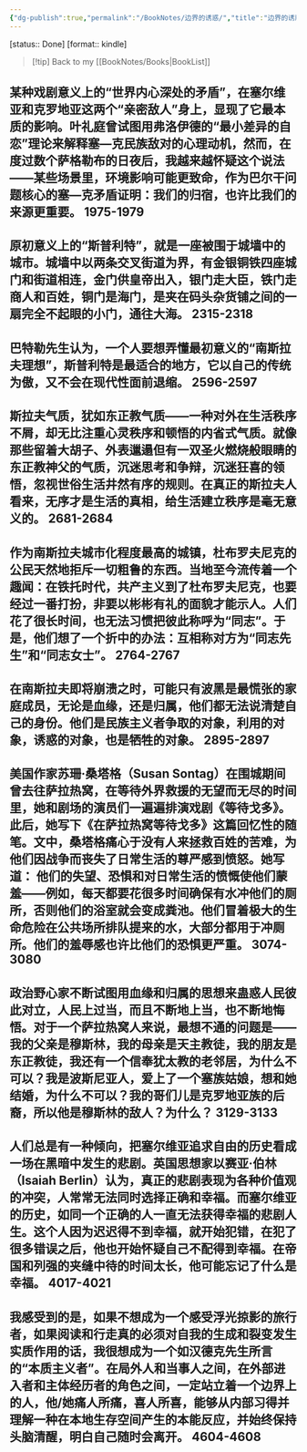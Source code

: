 ```yaml
---
{"dg-publish":true,"permalink":"/BookNotes/边界的诱惑/","title":"边界的诱惑","noteIcon":""}
---
```


[status:: Done]
[format:: kindle]

>[!tip] Back to my [[BookNotes/Books\|BookList]]

某种戏剧意义上的“世界内心深处的矛盾”，在塞尔维亚和克罗地亚这两个“亲密敌人”身上，显现了它最本质的影响。叶礼庭曾试图用弗洛伊德的“最小差异的自恋”理论来解释塞—克民族敌对的心理动机，然而，在度过数个萨格勒布的日夜后，我越来越怀疑这个说法——某些场景里，环境影响可能更致命，作为巴尔干问题核心的塞—克矛盾证明：我们的归宿，也许比我们的来源更重要。
 1975-1979 
 ---  
原初意义上的“斯普利特”，就是一座被围于城墙中的城市。城墙中以两条交叉街道为界，有金银铜铁四座城门和街道相连，金门供皇帝出入，银门走大臣，铁门走商人和百姓，铜门是海门，是夹在码头杂货铺之间的一扇完全不起眼的小门，通往大海。
 2315-2318
 ---  
巴特勒先生认为，一个人要想弄懂最初意义的“南斯拉夫理想”，斯普利特是最适合的地方，它以自己的传统为傲，又不会在现代性面前退缩。
 2596-2597
 ---   
斯拉夫气质，犹如东正教气质——一种对外在生活秩序不屑，却无比注重心灵秩序和顿悟的内省式气质。就像那些留着大胡子、外表邋遢但有一双圣火燃烧般眼睛的东正教神父的气质，沉迷思考和争辩，沉迷狂喜的领悟，忽视世俗生活井然有序的规则。在真正的斯拉夫人看来，无序才是生活的真相，给生活建立秩序是毫无意义的。
 2681-2684
 ---  
作为南斯拉夫城市化程度最高的城镇，杜布罗夫尼克的公民天然地拒斥一切粗鲁的东西。当地至今流传着一个趣闻：在铁托时代，共产主义到了杜布罗夫尼克，也要经过一番打扮，非要以彬彬有礼的面貌才能示人。人们花了很长时间，也无法习惯把彼此称呼为“同志”。于是，他们想了一个折中的办法：互相称对方为“同志先生”和“同志女士”。
 2764-2767   
--- 
在南斯拉夫即将崩溃之时，可能只有波黑是最慌张的家庭成员，无论是血缘，还是归属，他们都无法说清楚自己的身份。他们是民族主义者争取的对象，利用的对象，诱惑的对象，也是牺牲的对象。
 2895-2897
 ---   
美国作家苏珊·桑塔格（Susan Sontag）在围城期间曾去往萨拉热窝，在等待外界救援的无望而无尽的时间里，她和剧场的演员们一遍遍排演戏剧《等待戈多》。此后，她写下《在萨拉热窝等待戈多》这篇回忆性的随笔。文中，桑塔格痛心于没有人来拯救百姓的苦难，为他们因战争而丧失了日常生活的尊严感到愤怒。她写道： 他们的失望、恐惧和对日常生活的愤慨使他们蒙羞——例如，每天都要花很多时间确保有水冲他们的厕所，否则他们的浴室就会变成粪池。他们冒着极大的生命危险在公共场所排队提来的水，大部分都用于冲厕所。他们的羞辱感也许比他们的恐惧更严重。
 3074-3080
 ---   
政治野心家不断试图用血缘和归属的思想来蛊惑人民彼此对立，人民上过当，而且不断地上当，也不断地悔悟。对于一个萨拉热窝人来说，最想不通的问题是——我的父亲是穆斯林，我的母亲是天主教徒，我的朋友是东正教徒，我还有一个信奉犹太教的老邻居，为什么不可以？我是波斯尼亚人，爱上了一个塞族姑娘，想和她结婚，为什么不可以？我的哥们儿是克罗地亚族的后裔，所以他是穆斯林的敌人？为什么？
 3129-3133
 ---   
人们总是有一种倾向，把塞尔维亚追求自由的历史看成一场在黑暗中发生的悲剧。英国思想家以赛亚·伯林（Isaiah Berlin）认为，真正的悲剧表现为各种价值观的冲突，人常常无法同时选择正确和幸福。而塞尔维亚的历史，如同一个正确的人一直无法获得幸福的悲剧人生。这个人因为迟迟得不到幸福，就开始犯错，在犯了很多错误之后，他也开始怀疑自己不配得到幸福。在帝国和列强的夹缝中待的时间太长，他可能忘记了什么是幸福。
 4017-4021
 ---   
我感受到的是，如果不想成为一个感受浮光掠影的旅行者，如果阅读和行走真的必须对自我的生成和裂变发生实质作用的话，我很想成为一个如汉德克先生所言的“本质主义者”。在局外人和当事人之间，在外部进入者和主体经历者的角色之间，一定站立着一个边界上的人，他/她痛人所痛，喜人所喜，能够从内部习得并理解一种在本地生存空间产生的本能反应，并始终保持头脑清醒，明白自己随时会离开。
 4604-4608
 --- 